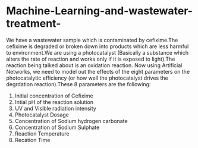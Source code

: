 # Machine-Learning-and-wastewater-treatment-
We have a wastewater sample which is contaminated by cefixime.The cefixime is degraded or broken down into products which are less harmful to environment.We are using a photocatalyst (Basically a substance which alters the rate of reaction and works only if it is exposed to light).The reaction being talked about is an oxidation reaction. 
Now using Artificial Networks, we need to model out the effects of the eight parameters on the photocatalytic efficiency (or how well the photocatalyst drives the degrdation reaction).These 8 parameters are the following:
1. Initial concentration of Cefixime
2. Intial pH of the reaction solution
3. UV and Visible radiation intensity
4. Photocatalyst Dosage
5. Concentration of Sodium hydrogen carbonate
6. Concentration of Sodium Sulphate
7. Reaction Temperature
8. Recation Time
   
